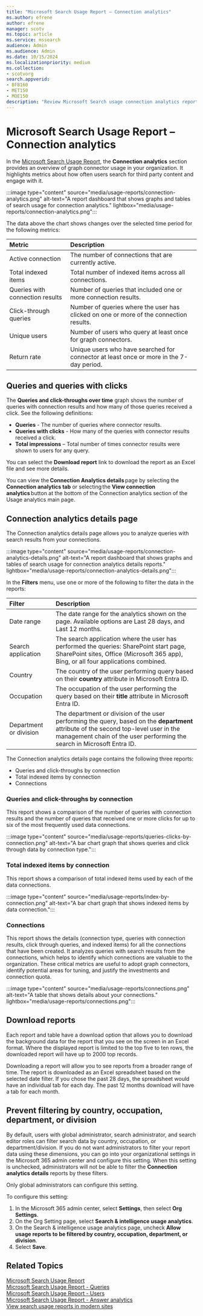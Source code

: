 ```yaml
---
title: "Microsoft Search Usage Report – Connection analytics"
ms.author: efrene
author: efrene
manager: scotv
ms.topic: article
ms.service: mssearch
audience: Admin
ms.audience: Admin
ms.date: 10/15/2024 
ms.localizationpriority: medium
ms.collection:
- scotvorg
search.appverid:
- BFB160
- MET150
- MOE150
description: "Review Microsoft Search usage connection analytics report."
---
```


# Microsoft Search Usage Report – Connection analytics

In the [Microsoft Search Usage Report](usage-reports.md), the **Connection analytics** section provides an overview of graph connector usage in your organization. It highlights metrics about how often users search for third party content and engage with it.

:::image type="content" source="media/usage-reports/connection-analytics.png" alt-text="A report dashboard that shows graphs and tables of search usage for connection analytics." lightbox="media/usage-reports/connection-analytics.png":::

The data above the chart shows changes over the selected time period for the following metrics:

| Metric | Description |
|:-----|:-----|
|Active connection |The number of connections that are currently active. |
|Total indexed items |Total number of indexed items across all connections. |
|Queries with connection results|Number of queries that included one or more connection results. |
|Click-through queries  |Number of queries where the user has clicked on one or more of the connection results. |
|Unique users |Number of users who query at least once for graph connectors.|
|Return rate |Unique users who have searched for connector at least once or more in the 7-day period.|

## Queries and queries with clicks

The **Queries and click-throughs over time** graph shows the number of queries with connection results and how many of those queries received a click. See the following definitions:

- **Queries** - The number of queries where connector results.
- **Queries with clicks** - How many of the queries with connector results received a click.  
- **Total impressions** – Total number of times connector results were shown to users for any query.

You can select the **Download report** link to download the report as an Excel file and see more details.  

You can view the **Connection Analytics details** page by selecting the **Connection analytics tab** or selecting the **View connection analytics** button at the bottom of the Connection analytics section of the Usage analytics main page.  

## Connection analytics details page

The Connection analytics details page allows you to analyze queries with search results from your connections.

:::image type="content" source="media/usage-reports/connection-analytics-details.png" alt-text="A report dashboard that shows graphs and tables of search usage for connection analytics details reports." lightbox="media/usage-reports/connection-analytics-details.png":::

In the **Filters** menu, use one or more of the following to filter the data in the reports:

| Filter | Description |
|:-----|:-----|
|Date range |The date range for the analytics shown on the page. Available options are Last 28 days, and Last 12 months.|
|Search application  |The search application where the user has performed the queries: SharePoint start page, SharePoint sites, Office (Microsoft 365 app), Bing, or all four applications combined. |
|Country  |The country of the user performing query based on their **country** attribute in Microsoft Entra ID. |
|Occupation    |The occupation of the user performing the query based on their **title** attribute in Microsoft Entra ID.  |
|Department or division    |The department or division of the user performing the query, based on the **department** attribute of the second top-level user in the management chain of the user performing the search in Microsoft Entra ID. |

The Connection analytics details page contains the following three reports:

- Queries and click-throughs by connection
- Total indexed items by connection
- Connections

### Queries and click-throughs by connection

This report shows a comparison of the number of queries with connection results and the number of queries that received one or more clicks for up to six of the most frequently used data connections.

:::image type="content" source="media/usage-reports/queries-clicks-by-connection.png" alt-text="A bar chart graph that shows queries and click through data by connection type.":::

### Total indexed items by connection

This report shows a comparison of total indexed items used by each of the data connections.  

:::image type="content" source="media/usage-reports/index-by-connection.png" alt-text="A bar chart graph that shows indexed items by data connection.":::

### Connections

This report shows the details (connection type, queries with connection results, click through queries, and indexed items) for all the connections that have been created. It analyzes queries with search results from the connections, which helps to identify which connections are valuable to the organization. These critical metrics are useful to adopt graph connectors, identify potential areas for tuning, and justify the investments and connection quota.

:::image type="content" source="media/usage-reports/connections.png" alt-text="A table that shows details about your connections." lightbox="media/usage-reports/connections.png":::

## Download reports

Each report and table have a download option that allows you to download the background data for the report that you see on the screen in an Excel format. Where the displayed report is limited to the top five to ten rows, the downloaded report will have up to 2000 top records.  

Downloading a report will allow you to see reports from a broader range of time. The report is downloaded as an Excel spreadsheet based on the selected date filter. If you chose the past 28 days, the spreadsheet would have an individual tab for each day. The past 12 months download will have a tab for each month.

## Prevent filtering by country, occupation, department, or division

By default, users with global administrator, search administrator, and search editor roles can filter search data by country, occupation, or department/division. If you do not want administrators to filter your report data using these dimensions, you can go into your organizational settings in the Microsoft 365 admin center and configure this setting.  When this setting is unchecked, administrators will not be able to filter the **Connection analytics details** reports by these filters.  

Only global administrators can configure this setting.

To configure this setting: 

1. In the Microsoft 365 admin center, select **Settings**, then select **Org Settings**.
2. On the Org Setting page, select **Search & intelligence usage analytics**. 
3. On the Search & intelligence usage analytics page, uncheck **Allow usage reports to be filtered by country, occupation, department, or division**.
4. Select **Save**. 

## Related Topics

[Microsoft Search Usage Report](usage-reports.md)</br>
[Microsoft Search Usage Report - Queries](queries-usage-reports.md)</br>
[Microsoft Search Usage Report - Users](users-search-reports.md)</br>
[Microsoft Search Usage Report - Answer analytics](answer-analytics-usage-reports.md)</br>
[View search usage reports in modern sites](/sharepoint/view-search-usage-reports-modern-sites)
